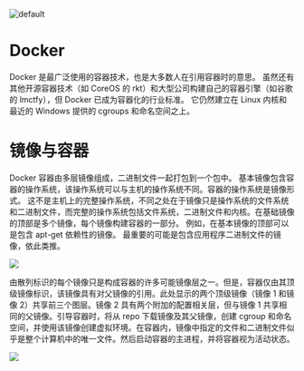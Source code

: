 ![default](https://user-images.githubusercontent.com/5803001/45228854-de88b400-b2f6-11e8-9ab0-d393ed19f21f.png)

# Docker

Docker 是最广泛使用的容器技术，也是大多数人在引用容器时的意思。 虽然还有其他开源容器技术（如 CoreOS 的 rkt）和大型公司构建自己的容器引擎（如谷歌的 lmctfy），但 Docker 已成为容器化的行业标准。 它仍然建立在 Linux 内核和最近的 Windows 提供的 cgroups 和命名空间之上。

# 镜像与容器

Docker 容器由多层镜像组成，二进制文件一起打包到一个包中。 基本镜像包含容器的操作系统，该操作系统可以与主机的操作系统不同。容器的操作系统是镜像形式。 这不是主机上的完整操作系统，不同之处在于镜像只是操作系统的文件系统和二进制文件，而完整的操作系统包括文件系统，二进制文件和内核。在基础镜像的顶部是多个镜像，每个镜像构建容器的一部分。 例如，在基本镜像的顶部可以是包含 apt-get 依赖性的镜像。 最重要的可能是包含应用程序二进制文件的镜像，依此类推。

![](https://i.postimg.cc/7ZkrLRC0/image.png)

由散列标识的每个镜像只是构成容器的许多可能镜像层之一。但是，容器仅由其顶级镜像标识，该镜像具有对父镜像的引用。此处显示的两个顶级镜像（镜像 1 和镜像 2）共享前三个图层。镜像 2 具有两个附加的配置相关层，但与镜像 1 共享相同的父镜像。引导容器时，将从 repo 下载镜像及其父镜像，创建 cgroup 和命名空间，并使用该镜像创建虚拟环境。在容器内，镜像中指定的文件和二进制文件似乎是整个计算机中的唯一文件。然后启动容器的主进程，并将容器视为活动状态。

![](https://i.postimg.cc/GmxwTjYN/image.png)
